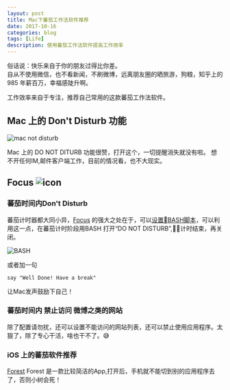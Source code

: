 ```yaml
---
layout: post
title: Mac下蕃茄工作法软件推荐
date: 2017-10-16
categories: blog
tags: [Life]
description: 使用蕃茄工作法软件提高工作效率
---
```


俗话说：快乐来自于你的朋友过得比你差。  
自从不使用微信，也不看新闻，不刷微博，远离朋友圈的晒旅游，狗粮，知乎上的985 年薪百万，幸福感陡升啊。

工作效率来自于专注，推荐自己常用的这款蕃茄工作法软件。


## Mac 上的 Don't Disturb 功能

![mac not disturb](https://ws1.sinaimg.cn/large/006tKfTcgy1fkophdsvrzj30hm0b7gmb.jpg)

Mac 上的 DO NOT DITURB 功能很赞，打开这个，一切提醒消失就没有啦。
想不开任何IM,邮件客户端工作，目前的情况看，也不大现实。 


## Focus ![icon](https://heyfocus.com/assets/img/icon_32x32-one@2x.png)

### 蕃茄时间内Don't Disturb
蕃茄计时器都大同小异，[Focus](https://heyfocus.com/) 的强大之处在于，可以[设置BASH脚本](https://heyfocus.com/docs/features/scripting/)，可以利用这一点，在蕃茄计时阶段用BASH 打开“DO NOT DISTURB”,计时结束，再关闭。

![BASH](https://heyfocus.com/assets/img/focus-screenshot-5.png)

或者加一句
```
say "Well Done! Have a break"
```
让Mac发声鼓励下自己！

### 蕃茄时间内 禁止访问 微博之类的网站
除了配置请勿扰，还可以设置不能访问的网站列表，还可以禁止使用应用程序。太狠了，除了专心干活，啥也干不了。😅


### iOS 上的蕃茄软件推荐

[Forest](https://www.forestapp.cc) Forest 是一款比较简洁的App,打开后，手机就不能切到别的应用程序去了，否则小树会死！